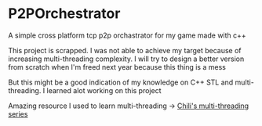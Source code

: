 # P2POrchestrator
A simple cross platform tcp p2p orchastrator for my game made with c++

This project is scrapped. I was not able to achieve my target because of increasing multi-threading complexity. I will try to design a better version from scratch when I'm freed next year because this thing is a mess 

But this might be a good indication of my knowledge on C++ STL and multi-threading. I learned alot working on this project

Amazing resource I used to learn multi-threading -> [Chili's multi-threading series](https://www.youtube.com/watch?v=f-1rZdMEzE8&list=PLqCJpWy5Fohe9b4gS5_HHyYcGNXVrtKUa "Chili's multi-threading series") 

